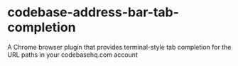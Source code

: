 codebase-address-bar-tab-completion
===================================

A Chrome browser plugin that provides terminal-style tab completion for the URL paths in your codebasehq.com account
